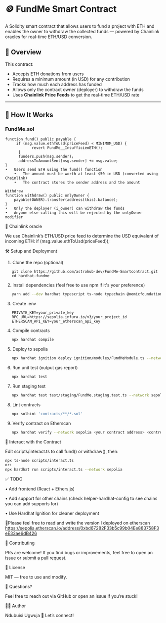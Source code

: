 # 🪙 FundMe Smart Contract

A Solidity smart contract that allows users to fund a project with ETH and enables the owner to withdraw the collected funds — powered by Chainlink oracles for real-time ETH/USD conversion.

## 🚀 Overview

This contract:

-   Accepts ETH donations from users
-   Requires a minimum amount (in USD) for any contribution
-   Tracks how much each address has funded
-   Allows only the contract owner (deployer) to withdraw the funds
-   Uses **Chainlink Price Feeds** to get the real-time ETH/USD rate

---

## 🧠 How It Works

### FundMe.sol

```solidity
function fund() public payable {
     if (msg.value.ethToUsd(priceFeed) < MINIMUM_USD) {
            revert FundMe__InsufficienETH();
      }
      funders.push(msg.sender);
      addressToAmountSent[msg.sender] += msg.value;
}
•	Users send ETH using the fund() function
	•	The amount must be worth at least $50 in USD (converted using Chainlink)
	•	The contract stores the sender address and the amount

Withdraw
function withdraw() public onlyOwner {
    payable(OWNER).transfer(address(this).balance);
}
•	Only the deployer (i_owner) can withdraw the funds
•	Anyone else calling this will be rejected by the onlyOwner modifier
```

🔗 Chainlink oracle

We use Chainlink’s ETH/USD price feed to determine the USD equivalent of incoming ETH:
if (msg.value.ethToUsd(priceFeed));

🛠 Setup and Deployment

1. Clone the repo (optional)

```
   git clone https://github.com/astrohub-dev/FundMe-Smartcontract.git
   cd hardhat-fundme
```

2. Install dependencies (feel free to use npm if it's your preference)

```bash
   yarn add --dev hardhat typescript ts-node typechain @nomicfoundation/hardhat-toolbox @typechain/hardhat @types/node @nomicfoundation/hardhat-verify @chainlink/contracts dotenv prettier solhint
```

3. Create .env

```env
   PRIVATE_KEY=your_private_key
   RPC_URL=https://sepolia.infura.io/v3/your_project_id
   ETHERSCAN_API_KEY=your_etherscan_api_key
```

4. Compile contracts

```bash
   npx hardhat compile
```

5. Deploy to sepolia

```bash
   npx hardhat ignition deploy ignition/modules/FundMeModule.ts --network sepolia
```

6. Run unit test (output gas report)

```bash
   npx hardhat test
```

7. Run staging test

```bash
   npx hardhat test test/staging/FundMe.staging.test.ts --network sepolia
```

8. Lint contracts

```bash
   npx solhint 'contracts/**/*.sol'
```

9. Verify contract on Etherscan

```bash
   npx hardhat verify --network sepolia <your contract address> <contructor argument>
```

🧪 Interact with the Contract

Edit scripts/interact.ts to call fund() or withdraw(), then:

```bash
npx ts-node scripts/interact.ts
or:
npx hardhat run scripts/interact.ts --network sepolia
```

✅ TODO

• Add frontend (React + Ethers.js)

• Add support for other chains (check helper-hardhat-config to see chains you can add supports for)

• Use Hardhat Ignition for cleaner deployment

📑Please feel free to read and write the version I deployed on etherscan https://sepolia.etherscan.io/address/0xbd67282F33b5c99b04Ee883758F3eE33ae6dB426

🤝 Contributing

PRs are welcome! If you find bugs or improvements, feel free to open an issue or submit a pull request.

📜 License

MIT — free to use and modify.

💬 Questions?

Feel free to reach out via GitHub or open an issue if you’re stuck!

🙋‍♂️ Author

Ndubuisi Ugwuja 💬 Let’s connect!
